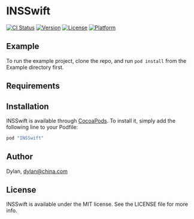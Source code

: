 # INSSwift

[![CI Status](http://img.shields.io/travis/Dylan/INSSwift.svg?style=flat)](https://travis-ci.org/Dylan/INSSwift)
[![Version](https://img.shields.io/cocoapods/v/INSSwift.svg?style=flat)](http://cocoapods.org/pods/INSSwift)
[![License](https://img.shields.io/cocoapods/l/INSSwift.svg?style=flat)](http://cocoapods.org/pods/INSSwift)
[![Platform](https://img.shields.io/cocoapods/p/INSSwift.svg?style=flat)](http://cocoapods.org/pods/INSSwift)

## Example

To run the example project, clone the repo, and run `pod install` from the Example directory first.

## Requirements

## Installation

INSSwift is available through [CocoaPods](http://cocoapods.org). To install
it, simply add the following line to your Podfile:

```ruby
pod "INSSwift"
```

## Author

Dylan, dylan@china.com

## License

INSSwift is available under the MIT license. See the LICENSE file for more info.
